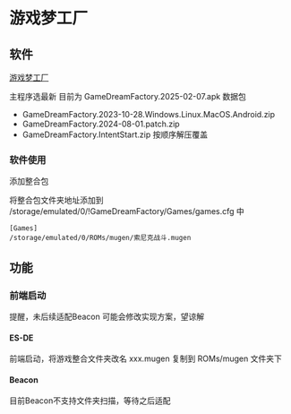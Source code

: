 # 游戏梦工厂

## 软件

[游戏梦工厂](https://github.com/qingjun1991/GameDreamFactory)

主程序选最新 目前为 GameDreamFactory.2025-02-07.apk
数据包
- GameDreamFactory.2023-10-28.Windows.Linux.MacOS.Android.zip
- GameDreamFactory.2024-08-01.patch.zip
- GameDreamFactory.IntentStart.zip
  按顺序解压覆盖

### 软件使用

添加整合包

将整合包文件夹地址添加到 /storage/emulated/0/!GameDreamFactory/Games/games.cfg 中

```properties
[Games]
/storage/emulated/0/ROMs/mugen/索尼克战斗.mugen
```

## 功能

### 前端启动

提醒，未后续适配Beacon 可能会修改实现方案，望谅解

#### ES-DE

前端启动，将游戏整合文件夹改名 xxx.mugen 复制到 ROMs/mugen 文件夹下

#### Beacon

目前Beacon不支持文件夹扫描，等待之后适配